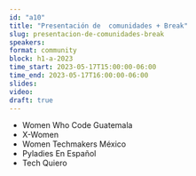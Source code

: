```yaml
---
id: "a10"
title: "Presentación de  comunidades + Break"
slug: presentacion-de-comunidades-break
speakers:
format: community
block: h1-a-2023
time_start: 2023-05-17T15:00:00-06:00
time_end: 2023-05-17T16:00:00-06:00
slides: 
video: 
draft: true
---
```


 * Women Who Code Guatemala
 * X-Women
 * Women Techmakers México
 * Pyladies En Español
 * Tech Quiero